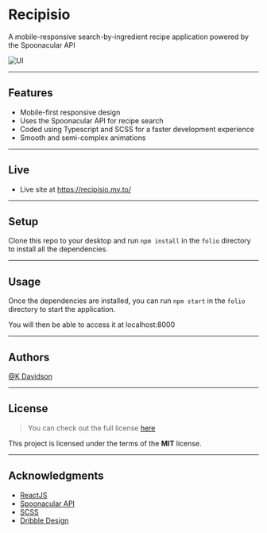 # Recipisio

A mobile-responsive search-by-ingredient recipe application powered by the Spoonacular API

![UI](https://i.postimg.cc/NFpR8MF2/GIF-07-06-2022-05-26-11.gif)

---

## Features

-   Mobile-first responsive design
-   Uses the Spoonacular API for recipe search
-   Coded using Typescript and SCSS for a faster development experience
-   Smooth and semi-complex animations

---

## Live

-   Live site at https://recipisio.my.to/

---

## Setup

Clone this repo to your desktop and run `npm install` in the `folio` directory to install all the dependencies.

---

## Usage

Once the dependencies are installed, you can run `npm start` in the `folio` directory to start the application.

You will then be able to access it at localhost:8000

---

## Authors

[@K Davidson](mailto:kaushdavidson@icloud.com)

---

## License

> You can check out the full license [here](LICENSE)

This project is licensed under the terms of the **MIT** license.

---

## Acknowledgments

-   [ReactJS](https://reactjs.org/docs/getting-started.html)
-   [Spoonacular API](https://spoonacular.com/food-api/docs)
-   [SCSS](https://sass-lang.com/documentation)
-   [Dribble Design](https://dribbble.com/shots/18131616-Recipe-Search-App)
